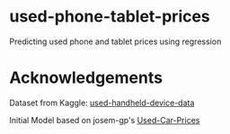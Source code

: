 # used-phone-tablet-prices
Predicting used phone and tablet prices using regression

# Acknowledgements
Dataset from Kaggle: [used-handheld-device-data](https://www.kaggle.com/datasets/ahsan81/used-handheld-device-data)

Initial Model based on josem-gp's [Used-Car-Prices](https://github.com/josem-gp/Used-Car-Prices)
